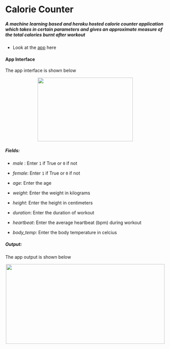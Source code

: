# Calorie Counter
##### A machine learning based and heroku hosted calorie counter application which takes in certain parameters and gives an approximate measure of the total calories burnt after workout

* Look at the [app](https://energy-calorie.herokuapp.com/) here 

#### App Interface 
The app interface is shown below
<p align="center">
  <img src="/home/surya/Desktop/Flask_app.png" width = "300" height = "200"/>
</p>

##### **Fields**:
* *male* :        Enter `1` if True or `0` if not
* *female*:       Enter `1` if True or `0` if not
* *age*:          Enter the age
* *weight*:       Enter the weight in kilograms
* *height*:       Enter the height in centimeters
* *duration*:     Enter the duration of workout
* *heartbeat*:    Enter the average heartbeat (bpm) during workout

* *body_temp*:    Enter the body temperature in celcius

##### **Output**:
The app output is shown below

<p align="center">
  <img src="/home/surya/Desktop/Outcome_flask.png" width = "500" height = "250"/>
</p>